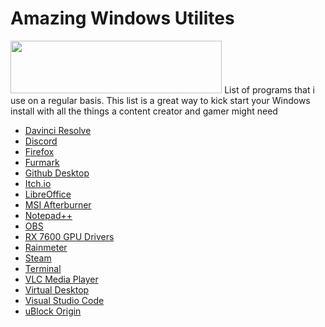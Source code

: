 # Amazing Windows Utilites
<img height="84" width="338.25" src="https://img.shields.io/badge/Windows-%23ffffff?style=for-the-badge&logo=windows&logoColor=%230078D4">
List of programs that i use on a regular basis. This list is a great way to kick start your Windows install with all the things a content creator and gamer might need

- [Davinci Resolve](https://www.blackmagicdesign.com/event/davinciresolvedownload)
- [Discord](https://discord.com)
- [Firefox](https://www.mozilla.org/en-US/firefox/)
- [Furmark](https://geeks3d.com/furmark/)
- [Github Desktop](https://desktop.github.com/)
- [Itch.io](https://itch.io/)
- [LibreOffice](https://www.libreoffice.org/)
- [MSI Afterburner](https://www.msi.com/Landing/afterburner/graphics-cards)
- [Notepad++](https://notepad-plus-plus.org/downloads/)
- [OBS](https://obsproject.com/)
- [RX 7600 GPU Drivers](https://www.amd.com/en/support/graphics/amd-radeon-rx-7000-series/amd-radeon-rx-7600-series/amd-radeon-rx-7600)
- [Rainmeter](https://www.rainmeter.net/)
- [Steam](https://store.steampowered.com/about/)
- [Terminal](https://apps.microsoft.com/detail/9n0dx20hk701?hl=en-US&gl=US)
- [VLC Media Player](https://www.videolan.org/)
- [Virtual Desktop](https://www.vrdesktop.net/)
- [Visual Studio Code](https://code.visualstudio.com/)
- [uBlock Origin](https://ublockorigin.com/)
